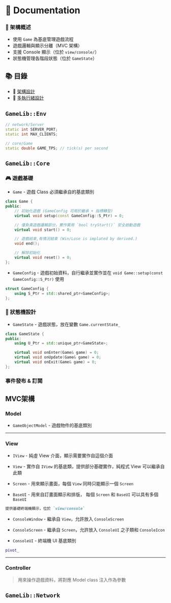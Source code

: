 # 📖 Documentation

### 🎯 架構概述

- 使用 `Game` 為基底管理遊戲流程
- 遊戲邏輯與顯示分離（MVC 架構）
- 支援 Console 顯示（位於 `view/console/`）
- 狀態機管理各階段狀態（位於 `GameState`）

## 📚 目錄

- 🧱 [架構設計](docs/architecture.md)
- 🧵 [多執行緒設計](docs/threading.md)

## `GameLib::Env`
```cpp
// network/Server
static int SERVER_PORT;
static int MAX_CLIENTS;

// core/Game
static double GAME_TPS; // tick(s) per second

```


## `GameLib::Core`

### 🎮 遊戲基礎

- `Game` - 遊戲 Class 必須繼承自的基底類別
```cpp
class Game {
public:
	// 初始化遊戲 (GameConfig 可用於繼承 + 指標轉型)
	virtual void setup(const GameConfig::S_Ptr) = 0;

	// 僅負責遊戲邏輯部分，實作需用 `bool tryStart()` 安全啟動遊戲
	virtual void start() = 0;

	// 遊戲結束,有情況結束 (Win/Lose is implated by derived.)
	void end();

	// 解除初始化
	virtual void reset() = 0;
};
```

- `GameConfig` - 遊戲初始資料，自行繼承並實作並在 `void Game::setup(const GameConfig::S_Ptr)` 使用
```cpp
struct GameConfig {
	using S_Ptr = std::shared_ptr<GameConfig>;
};
```

### 🔁 狀態機設計

- `GameState` - 遊戲狀態，放在變數 `Game.currentState_`
```cpp
class GameState {
public:
	using U_Ptr = std::unique_ptr<GameState>;

	virtual void onEnter(Game& game) = 0;
	virtual void onUpdate(Game& game) = 0;
	virtual void onExit(Game& game) = 0;
};
```

### 事件發布 & 訂閱

## MVC架構

### Model

- `GameObjectModel` - 遊戲物件的基底類別

---

### View

- `IView` - 純虛 View 介面，顯示需要實作自這個介面

- `View` - 實作自 `IView` 的基底類，提供部分基礎實作，純程式 View 可以繼承自此類
- `Screen` - 用來顯示畫面，每個 `View` 同時只能顯示一個 `Screen`
- `BaseUI` - 用來自訂畫面顯示和排版， 每個 `Screen` 和 `BaseUI` 可以具有多個 `BaseUI`

```md
提供基礎終端機顯示，位於 `view/console`
```
- `ConsoleWindow` - 繼承自 `View`，允許放入 `ConsoleScreen`

- `ConsoleScreen` - 繼承自 `Screen`，允許放入 `ConsoleUI` 之子類和 `ConsoleIcon`

- `ConsoleUI` - 終端機 UI 基底類別
```cpp
pivot_
```

---

### Controller
> 用來操作遊戲資料，將對應 Model class 注入作為參數


## `GameLib::Network`


```cpp

```
```cpp

```